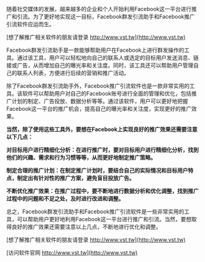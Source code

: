 随着社交媒体的发展，越来越多的企业和个人开始利用Facebook这一平台进行推广和引流。为了更好地实现这一目标，Facebook群发引流助手和Facebook推广引流软件应运而生。

[想了解推广相关软件的朋友请登录 http://www.vst.tw](http://www.vst.tw)

Facebook群发引流助手是一款能够帮助用户在Facebook上进行群发操作的工具。通过该工具，用户可以轻松地向自己的联系人或选定的目标用户发送消息、链接或广告，从而增加自己的曝光率和关注度。同时，该工具还可以帮助用户管理自己的联系人列表，方便进行后续的营销和推广活动。

除了Facebook群发引流助手外，Facebook推广引流软件也是一款非常实用的工具。该软件可以帮助用户对自己的Facebook账号进行全面的管理和优化，包括推广计划的制定、广告投放、数据分析等等。通过该软件，用户可以更好地把握Facebook这一平台的推广机会，提高自己的曝光率和关注度，实现更好的推广效果。

**当然，除了使用这些工具外，要想在Facebook上实现良好的推广效果还需要注意以下几点：**

**对目标用户进行精细化分析：在进行推广时，要对目标用户进行精细化分析，找到他们的兴趣、需求和行为习惯等等，从而更好地制定推广策略。**

**制定合理的推广计划：在制定推广计划时，要结合自己的实际情况和目标用户特点，制定出有针对性的推广方案，避免盲目投放广告。**

**不断优化推广效果：在推广过程中，要不断地进行数据分析和优化调整，找到推广过程中的问题和不足之处，及时进行改进和调整。**

总之，Facebook群发引流助手和Facebook推广引流软件是一些非常实用的工具，可以帮助用户更好地利用Facebook这一平台进行推广和引流。当然，要想取得良好的推广效果还需要注意以上几点，不断地进行优化和调整。

[想了解推广相关软件的朋友请登录 http://www.vst.tw](http://www.vst.tw)


[访问软件官网 http://www.vst.tw](http://www.vst.tw)
